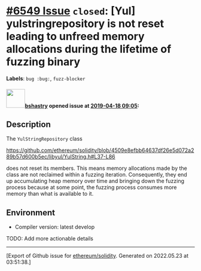 # [\#6549 Issue](https://github.com/ethereum/solidity/issues/6549) `closed`: [Yul] yulstringrepository is not reset leading to unfreed memory allocations during the lifetime of fuzzing binary
**Labels**: `bug :bug:`, `fuzz-blocker`


#### <img src="https://avatars.githubusercontent.com/u/2388185?v=4" width="50">[bshastry](https://github.com/bshastry) opened issue at [2019-04-18 09:05](https://github.com/ethereum/solidity/issues/6549):

## Description

The `YulStringRepository` class

https://github.com/ethereum/solidity/blob/4509e8efbb64637df26e5d072a289b57d600b5ec/libyul/YulString.h#L37-L86

does not reset its members. This means memory allocations made by the class are not reclaimed within a fuzzing iteration. Consequently, they end up accumulating heap memory over time and bringing down the fuzzing process because at some point, the fuzzing process consumes more memory than what is available to it.

## Environment

- Compiler version: latest develop

TODO: Add more actionable details




-------------------------------------------------------------------------------



[Export of Github issue for [ethereum/solidity](https://github.com/ethereum/solidity). Generated on 2022.05.23 at 03:51:38.]
